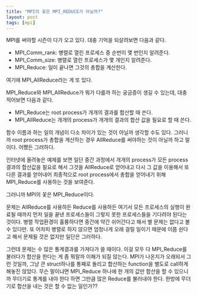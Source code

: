 ```yaml
---
title: "MPI의 꽃은 MPI_REDUCE가 아닐까?"
layout: post
tags: [mpi]
---
```


MPI를 써야할 시즌이 다가 오고 있다. 대충 기억을 되살려보면 다음과 같다.

- MPI_Comm_rank: 병렬로 열린 프로세스 중 순번이 몇 번인지 알려준다.
- MPI_Comm_size: 병렬로 열린 프로세스가 몇 개인지 알려준다.
- MPI_Reduce: 일이 끝나면 그것의 총합을 계산한다.

여기에 MPI_AllReduce라는 게 또 있다.

MPI_Reduce와 MPI_AllReduce가 뭐가 다를까 하는 궁금증이 생길 수 있는데, 대충 적어보면 다음과 같다.

- MPI_Reduce는 root process가 개개의 결과를 합산할 때 쓴다.
- MPI_AllReduce는 개개의 process가 개개의 결과의 합산 값을 필요로 할 때 쓴다.

함수 이름과 하는 일의 개념이 다소 차이가 있는 것이 아닐까 생각할 수도 있다. 그러니까 root process가 총합을 계산하는 경우 AllReduce를 써야하는 것이 아닐까 하고 말이다. 어쨌든 그러하다.

인터넷에 올려놓은 예제를 보면 일단 중간 과정에서 개개의 process가 모든 process 결과의 합산값을 필요로 해서 그것을 AllReduce로 얻어내고 다시 그 값을 이용해서 또 다른 결과를 얻어내어 최종적으로 root process에서 총합을 얻어내기 위해 MPI_Reduce를 사용하는 것을 보여준다.

그러니까 MPI의 꽃은 MPI_Reduce이다. 

문제는 AllReduce를 사용하든 Reduce를 사용하든 여기서 모든 프로세스의 실행이 완료될 때까지 먼저 일을 끝낸 프로세스들이 그렇지 못한 프로세스들을 기다려야 된다는 것이다. 병렬 작업환경이 훌륭하다면 중간에 약간 쉬어간다고 해서 별 문제는 없다고 볼 수 있다만. 또 어차피 병렬로 하지 않으면 엄청나게 오래 걸릴 일이기 때문에 이쯤 쉰다고 해서 문제될 것은 없지만 일단은 그러하다.

그런데 문제는 수 많은 통계결과를 가져다가 쓸 때이다. 이걸 모두 다 MPI_Reduce를 불러다가 합산을 한다는 게 좀 뭐랄까 이해가 되질 않는다. MPI가 나온지가 오래되서 그런 것일까, 그냥 큰 struct하나를 통째로 돌리고 합산하는 function을 별도로 call하게 해놓진 않았다. 무슨 말이냐면 MPI_Reduce 하나에 한 개의 값만 합산을 할 수 있으니까 무더기로 통계를 내야 한다 하면 그만큼 많은 Reduce를 불러내야 한다. 한방에 무더기로 합산을 내는 것은 할 수 없는 일인가??


